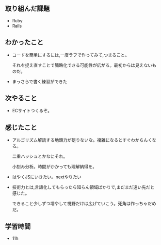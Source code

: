 ## 取り組んだ課題
- Ruby
- Rails

## わかったこと
- コードを簡単にするには,一度ラフで作ってみて,つまること。

  それを捉え直すことで簡略化できる可能性が広がる。最初からは見えないものだ。

- まっさらで書く練習ができた

## 次やること
- ECサイトつくるぞ。

## 感じたこと
- アルゴリズム解読する地頭力が足りないな。複雑になるとすぐわからんくなる。

  二重ハッシュとかなにそれ。

  小刻み分析。時間がかかっても理解納得を。
- はやくJSにいきたい。nextやりたい
- 技術力とは,言語化してもらったら知らん領域ばかりで,まだまだ遠い先だと感じた。
  
  できること少しずつ増やして視野だけは広げていこう。死角は作っちゃだめだ。
## 学習時間
- 11h
